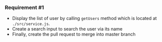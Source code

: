 ### Requirement #1

- Display the list of user by calling `getUsers` method which is located at `./src/service.js`.
- Create a search input to search the user via its name
- Finally, create the pull request to merge into master branch
